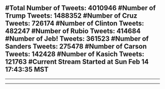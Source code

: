 #Total Number of Tweets: 4010946 
#Number of Trump Tweets: 1488352
#Number of Cruz Tweets: 726174
#Number of Clinton Tweets: 482247
#Number of Rubio Tweets: 414684
#Number of Jeb! Tweets: 361523
#Number of Sanders Tweets: 275478
#Number of Carson Tweets: 142428
#Number of Kasich Tweets: 121763
#Current Stream Started at Sun Feb 14 17:43:35 MST
---
---
---
